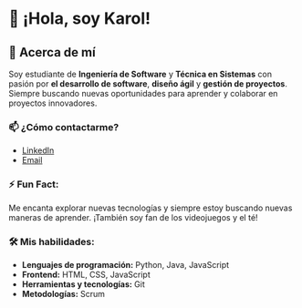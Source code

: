 # 👋 ¡Hola, soy Karol!

## 👀 Acerca de mí
Soy estudiante de **Ingeniería de Software** y **Técnica en Sistemas** con pasión por **el desarrollo de software**, **diseño ágil** y **gestión de proyectos**. Siempre buscando nuevas oportunidades para aprender y colaborar en proyectos innovadores.

### 📫 ¿Cómo contactarme?
- [LinkedIn](https://www.linkedin.com/in/karolespejel/)
- [Email](Karolmespejel@gmail.com)

### ⚡ Fun Fact:
Me encanta explorar nuevas tecnologías y siempre estoy buscando nuevas maneras de aprender. ¡También soy fan de los videojuegos y el té!

### 🛠️ Mis habilidades:
- **Lenguajes de programación:** Python, Java, JavaScript
- **Frontend:** HTML, CSS, JavaScript
- **Herramientas y tecnologías:** Git
- **Metodologías:** Scrum
